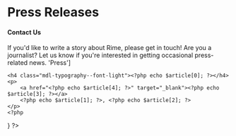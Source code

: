 
<h1 class="mdl-typography--font-light">Press Releases</h1>

<h4>Contact Us</h4>
<p>
    If you'd like to write a story about Rime, please get in touch!
    Are you a journalist? Let us know if you're interested in getting occasional press-related news. <?php echo mailto('press@rime.co', NULL, ['subject' => 'Press']
</p>

<?php 
$articles = [
    [
        'Rime is a desktop app from 2 Indian founders that allows you to display all of your social media content in one place',
        'Edmund',
        'Haggerston Times',
        'Sep 3, 2015',
        'http://www.haggerston-times.com/rime-is-a-desktop-app-from-2-indian-Founders-that-allows-you-to-display-all-of-your-social-media-content-in-one-place'
    ],
    [
        'Research assistants from IIT Bombay start a social media startup',
        'YS Team',
        'YourStory',
        'Feb 20, 2015',
        'http://yourstory.com/2015/02/rime-social-media'
    ],
    [
        'Indian Startup Opportunities',
        'Ravi Vooda',
        'Mafianz',
        'Apr 16, 2014',
        'http://www.mafianz.com/blog/philosophy/indian-startup-opportunities'
    ],
];

foreach ($articles as $article)
{
    ?>
    <h4 class="mdl-typography--font-light"><?php echo $article[0]; ?></h4>
    <p>
        <a href="<?php echo $article[4]; ?>" target="_blank"><?php echo $article[3]; ?></a>
        <?php echo $article[1]; ?>, <?php echo $article[2]; ?>
    </p>
    <?php
}
?>
